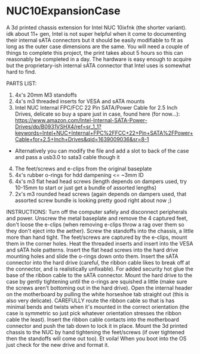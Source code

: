 # NUC10ExpansionCase
A 3d printed chassis extension for Intel NUC 10ixfnk (the shorter variant).
idk about 11+ gen, Intel is not super helpful when it come to documenting their internal sATA connectors but
it should be easily modifiable to fit as long as the outer case dimensions are the same.
You will need a couple of things to complete this project, the print takes about 5 hours so this can reasonably be completed in a day.
The hardware is easy enough to acquire but the proprietary-ish internal sATA connector that Intel uses is somewhat hard to find.

PARTS LIST:
1. 4x's 20mm M3 standoffs
2. 4x's m3 threaded inserts for VESA and sATA mounts
3. Intel NUC Internal FPC/FCC 22 Pin SATA/Power Cable for 2.5 Inch Drives, delicate so buy a spare just in case, found here (for now...): https://www.amazon.com/Intel-Internal-SATA-Power-Drives/dp/B0931VSHX4/ref=sr_1_1?keywords=Intel+NUC+Internal+FPC%2FFCC+22+Pin+SATA%2FPower+Cable+for+2.5+Inch+Drives&qid=1639009036&sr=8-1
  - Alternatively you can modify the file and add a slot to back of the case and pass a usb3.0 to sata3 cable though it
4. The feet/screws and e-clips from the original baseplate
5. 4x's rubber o-rings for hdd dampening <= ~3mm ID
6. 4x's m3 flat head head screws (length depends on dampers used, try 10-15mm to start or just get a bundle of assorted lengths)
7. 2x's m3 rounded head screws (again depends on dampers used, that assorted screw bundle is looking pretty good right about now ;)

INSTRUCTIONS:
Turn off the computer safely and disconnect peripherals and power. 
Unscrew the metal baseplate and remove the 4 captured feet, don't loose the e-clips (when removing e-clips throw a rag over them so they don't eject into the aether). 
Screw the standoffs into the chassis, a little more than hand tight. 
The feet/screws are captured by the e-clips, mount them in the corner holes. 
Heat the threaded inserts and insert into the VESA and sATA hole patterns. 
Insert the flat head screws into the hard drive mounting holes and slide the o-rings down onto them. 
Insert the sATA connector into the hard drive (careful, the ribbon cable likes to break off at the connector, and is realistically unfixable). 
For added security hot glue the base of the ribbon cable to the sATA connector. 
Mount the hard drive to the case by gently tightening until the o-rings are squished a little (make sure the screws aren't bottoming out in the hard drive). 
Open the internal header on the motherboard by pulling the white horseshoe tab straight out (this is also very delicate). 
CAREFULLY route the ribbon cable so that is has minimal bends and twists when it's mounted in the correct orientation (the case is symmetric so just pick whatever orientation stresses the ribbon cable the least). 
Insert the ribbon cable contacts into the motherboard connector and push the tab down to lock it in place. 
Mount the 3d printed chassis to the NUC by hand tightening the feet/screws (if over tightened then the standoffs will come out too). 
Et voila! When you boot into the OS just check for the new drive and format it. 
